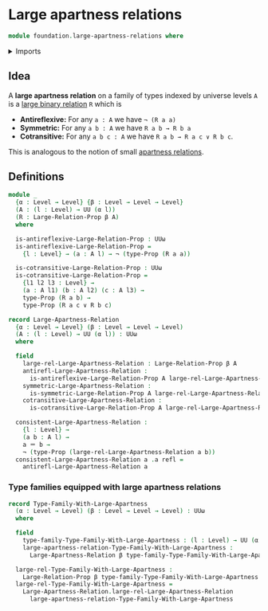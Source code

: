 # Large apartness relations

```agda
module foundation.large-apartness-relations where
```

<details><summary>Imports</summary>

```agda
open import foundation.cartesian-product-types
open import foundation.disjunction
open import foundation.identity-types
open import foundation.large-binary-relations
open import foundation.negation
open import foundation.propositions
open import foundation.universe-levels
```

</details>

## Idea

A **large apartness relation** on a family of types indexed by universe levels
`A` is a [large binary relation](foundation.large-binary-relations.md) `R` which
is

- **Antireflexive:** For any `a : A` we have `¬ (R a a)`
- **Symmetric:** For any `a b : A` we have `R a b → R b a`
- **Cotransitive:** For any `a b c : A` we have `R a b → R a c ∨ R b c`.

This is analogous to the notion of small
[apartness relations](foundation.apartness-relations.md).

## Definitions

```agda
module _
  {α : Level → Level} {β : Level → Level → Level}
  (A : (l : Level) → UU (α l))
  (R : Large-Relation-Prop β A)
  where

  is-antireflexive-Large-Relation-Prop : UUω
  is-antireflexive-Large-Relation-Prop =
    {l : Level} → (a : A l) → ¬ (type-Prop (R a a))

  is-cotransitive-Large-Relation-Prop : UUω
  is-cotransitive-Large-Relation-Prop =
    {l1 l2 l3 : Level} →
    (a : A l1) (b : A l2) (c : A l3) →
    type-Prop (R a b) →
    type-Prop (R a c ∨ R b c)

record Large-Apartness-Relation
  {α : Level → Level} (β : Level → Level → Level)
  (A : (l : Level) → UU (α l)) : UUω
  where

  field
    large-rel-Large-Apartness-Relation : Large-Relation-Prop β A
    antirefl-Large-Apartness-Relation :
      is-antireflexive-Large-Relation-Prop A large-rel-Large-Apartness-Relation
    symmetric-Large-Apartness-Relation :
      is-symmetric-Large-Relation-Prop A large-rel-Large-Apartness-Relation
    cotransitive-Large-Apartness-Relation :
      is-cotransitive-Large-Relation-Prop A large-rel-Large-Apartness-Relation

  consistent-Large-Apartness-Relation :
    {l : Level} →
    (a b : A l) →
    a ＝ b →
    ¬ (type-Prop (large-rel-Large-Apartness-Relation a b))
  consistent-Large-Apartness-Relation a .a refl =
    antirefl-Large-Apartness-Relation a
```

### Type families equipped with large apartness relations

```agda
record Type-Family-With-Large-Apartness
  (α : Level → Level) (β : Level → Level → Level) : UUω
  where

  field
    type-family-Type-Family-With-Large-Apartness : (l : Level) → UU (α l)
    large-apartness-relation-Type-Family-With-Large-Apartness :
      Large-Apartness-Relation β type-family-Type-Family-With-Large-Apartness

  large-rel-Type-Family-With-Large-Apartness :
    Large-Relation-Prop β type-family-Type-Family-With-Large-Apartness
  large-rel-Type-Family-With-Large-Apartness =
    Large-Apartness-Relation.large-rel-Large-Apartness-Relation
      large-apartness-relation-Type-Family-With-Large-Apartness
```
